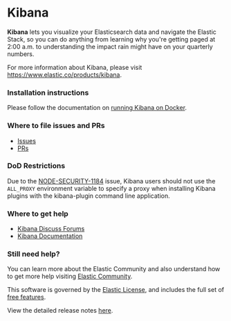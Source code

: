 # Kibana

**Kibana** lets you visualize your Elasticsearch data and navigate the Elastic Stack,
so you can do anything from learning why you're getting paged at 2:00 a.m. to
understanding the impact rain might have on your quarterly numbers.

For more information about Kibana, please visit
https://www.elastic.co/products/kibana.

### Installation instructions

Please follow the documentation on [running Kibana on Docker](https://www.elastic.co/guide/en/kibana/{{branch}}/docker.html).

### Where to file issues and PRs

- [Issues](https://github.com/elastic/kibana/issues)
- [PRs](https://github.com/elastic/kibana/pulls)

### DoD Restrictions

Due to the [NODE-SECURITY-1184](https://www.npmjs.com/advisories/1184) issue, Kibana users should not use the `ALL_PROXY` environment variable to specify a proxy when installing Kibana plugins with the kibana-plugin command line application.

### Where to get help

- [Kibana Discuss Forums](https://discuss.elastic.co/c/kibana)
- [Kibana Documentation](https://www.elastic.co/guide/en/kibana/current/index.html)

### Still need help?

You can learn more about the Elastic Community and also understand how to get more help
visiting [Elastic Community](https://www.elastic.co/community).

This software is governed by the [Elastic
License](https://github.com/elastic/elasticsearch/blob/{{branch}}/licenses/ELASTIC-LICENSE.txt),
and includes the full set of [free
features](https://www.elastic.co/subscriptions).

View the detailed release notes
[here](https://www.elastic.co/guide/en/elasticsearch/reference/{{branch}}/es-release-notes.html).
